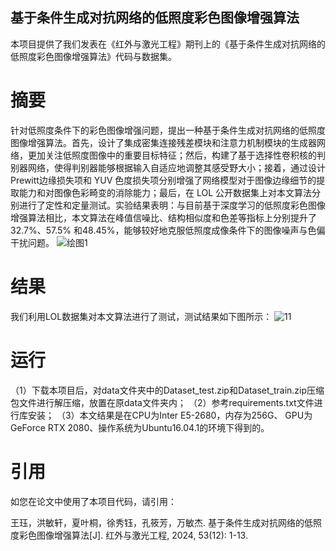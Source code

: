 ## 基于条件生成对抗网络的低照度彩色图像增强算法
本项目提供了我们发表在《红外与激光工程》期刊上的《基于条件生成对抗网络的低照度彩色图像增强算法》代码与数据集。

# 摘要
针对低照度条件下的彩色图像增强问题，提出一种基于条件生成对抗网络的低照度图像增强算法。首先，设计了集成密集连接残差模块和注意力机制模块的生成器网络，更加关注低照度图像中的重要目标特征；然后，构建了基于选择性卷积核的判别器网络，使得判别器能够根据输入自适应地调整其感受野大小；接着，通过设计Prewitt边缘损失项和 YUV 色度损失项分别增强了网络模型对于图像边缘细节的提取能力和对图像色彩畸变的消除能力；最后，在 LOL 公开数据集上对本文算法分别进行了定性和定量测试。实验结果表明：与目前基于深度学习的低照度彩色图像增强算法相比，本文算法在峰值信噪比、结构相似度和色差等指标上分别提升了32.7%、57.5% 和48.45%，能够较好地克服低照度成像条件下的图像噪声与色偏干扰问题。
![绘图1](https://github.com/user-attachments/assets/e9e04cbd-20a1-42d2-9f0d-b21a0c874a5e)

# 结果
我们利用LOL数据集对本文算法进行了测试，测试结果如下图所示：
![11](https://github.com/user-attachments/assets/ec2d1289-84fb-4026-bca2-0832ca115373)

# 运行
（1）下载本项目后，对data文件夹中的Dataset_test.zip和Dataset_train.zip压缩包文件进行解压缩，放置在原data文件夹内；
（2）参考requirements.txt文件进行库安装；
（3）本文结果是在CPU为Inter E5-2680，内存为256G、 GPU为GeForce RTX 2080、操作系统为Ubuntu16.04.1的环境下得到的。

# 引用
如您在论文中使用了本项目代码，请引用：

王珏，洪敏轩，夏叶桐，徐秀钰，孔筱芳，万敏杰. 基于条件生成对抗网络的低照度彩色图像增强算法[J]. 红外与激光工程, 2024, 53(12): 1-13.
